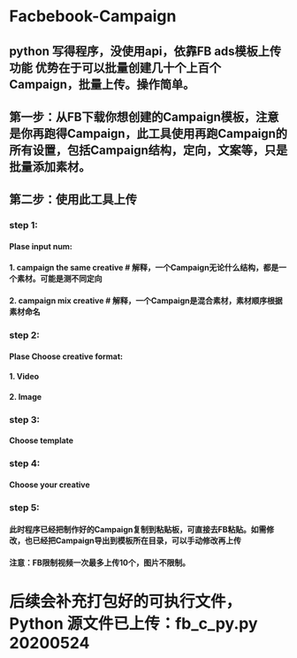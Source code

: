 # Facbebook-Campaign
## python 写得程序，没使用api，依靠FB ads模板上传功能  优势在于可以批量创建几十个上百个Campaign，批量上传。操作简单。
## 第一步：从FB下载你想创建的Campaign模板，注意是你再跑得Campaign，此工具使用再跑Campaign的所有设置，包括Campaign结构，定向，文案等，只是批量添加素材。
## 第二步：使用此工具上传
### step 1:
#### Plase input num:
#### 1. campaign the same creative       #  解释，一个Campaign无论什么结构，都是一个素材。可能是测不同定向
#### 2. campaign mix creative            #  解释，一个Campaign是混合素材，素材顺序根据素材命名


### step 2:
#### Plase Choose creative format:
#### 1. Video
#### 2. Image



### step 3:
#### Choose template

### step 4:
#### Choose your creative

### step 5:
####  此时程序已经把制作好的Campaign复制到粘贴板，可直接去FB粘贴。如需修改，也已经把Campaign导出到模板所在目录，可以手动修改再上传
####  注意：FB限制视频一次最多上传10个，图片不限制。

# 后续会补充打包好的可执行文件，Python 源文件已上传：fb_c_py.py     20200524
